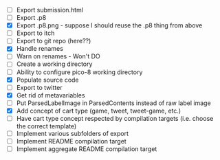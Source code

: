- [ ] Export submission.html
- [ ] Export .p8
- [X] Export .p8.png - suppose I should reuse the .p8 thing from above
- [ ] Export to itch
- [ ] Export to git repo (here??)
- [X] Handle renames
- [ ] Warn on renames - Won't DO
- [ ] Create a working directory
- [ ] Ability to configure pico-8 working directory
- [X] Populate source code
- [ ] Export to twitter
- [X] Get rid of metavariables
- [ ] Put ParsedLabelImage in ParsedContents instead of raw label image
- [X] Add concept of cart type (game, tweet, tweet-game, etc.)
- [ ] Have cart type concept respected by compilation targets (i.e. choose the correct template)
- [ ] Implement various subfolders of export
- [ ] Implement README compilation target
- [ ] Implement aggregate README compilation target
